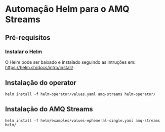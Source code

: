# Automação Helm para o AMQ Streams

## Pré-requisitos

### Instalar o Helm

O Helm pode ser baixado e instalado seguindo as intruções em: https://helm.sh/docs/intro/install/

## Instalação do operator

```
helm install -f helm-operator/values.yaml amq-streams helm-operator/
```

## Instalação do AMQ Streams

```
helm install -f helm/examples/values-ephemeral-single.yaml amq-streams helm/
```
